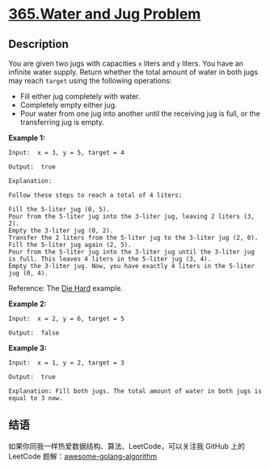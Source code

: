 # [365.Water and Jug Problem][title]

## Description
You are given two jugs with capacities `x` liters and `y` liters. You have an infinite water supply. Return whether the total amount of water in both jugs may reach `target` using the following operations:

- Fill either jug completely with water.
- Completely empty either jug.
- Pour water from one jug into another until the receiving jug is full, or the transferring jug is empty.

**Example 1:**

```
Input:  x = 3, y = 5, target = 4 

Output:  true 

Explanation:

Follow these steps to reach a total of 4 liters:

Fill the 5-liter jug (0, 5).
Pour from the 5-liter jug into the 3-liter jug, leaving 2 liters (3, 2).
Empty the 3-liter jug (0, 2).
Transfer the 2 liters from the 5-liter jug to the 3-liter jug (2, 0).
Fill the 5-liter jug again (2, 5).
Pour from the 5-liter jug into the 3-liter jug until the 3-liter jug is full. This leaves 4 liters in the 5-liter jug (3, 4).
Empty the 3-liter jug. Now, you have exactly 4 liters in the 5-liter jug (0, 4).
```
Reference: The [Die Hard](https://www.youtube.com/watch?v=BVtQNK_ZUJg&ab_channel=notnek01) example.

**Example 2:**

```
Input:  x = 2, y = 6, target = 5 

Output:  false
```

**Example 3:**

```
Input:  x = 1, y = 2, target = 3 

Output:  true 

Explanation: Fill both jugs. The total amount of water in both jugs is equal to 3 now.
```

## 结语

如果你同我一样热爱数据结构、算法、LeetCode，可以关注我 GitHub 上的 LeetCode 题解：[awesome-golang-algorithm][me]

[title]: https://leetcode.com/problems/water-and-jug-problem/
[me]: https://github.com/kylesliu/awesome-golang-algorithm
